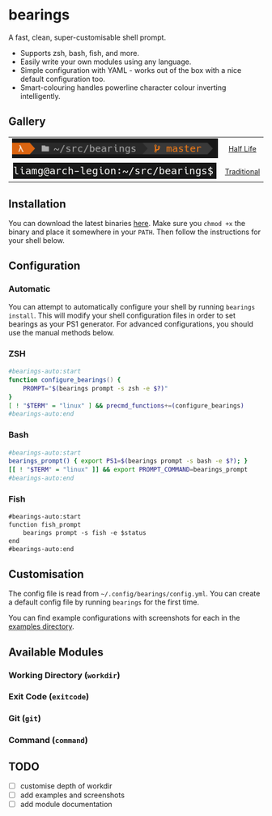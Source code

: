 # bearings

A fast, clean, super-customisable shell prompt.

- Supports zsh, bash, fish, and more.
- Easily write your own modules using any language.
- Simple configuration with YAML - works out of the box with a nice default configuration too. 
- Smart-colouring handles powerline character colour inverting intelligently.

## Gallery

<table>
    <tr><td align="center"><img src="_examples/halflife/screenshot.png" /></td><td align="center"><a href="_examples/halflife/config.yml">Half Life</a></td></tr>
    <tr><td align="center"><img src="_examples/traditional/screenshot.png" /></td><td align="center"><a href="_examples/traditional/config.yml">Traditional</a></td></tr>
</table>

## Installation

You can download the latest binaries [here](https://github.com/liamg/bearings/releases/latest). Make sure you `chmod +x`  the binary and place it somewhere in your `PATH`. Then follow the instructions for your shell below.

## Configuration

### Automatic

You can attempt to automatically configure your shell by running `bearings install`. This will modify your shell configuration files in order to set bearings as your PS1 generator. For advanced configurations, you should use the manual methods below.

### ZSH

```zsh
#bearings-auto:start
function configure_bearings() {
    PROMPT="$(bearings prompt -s zsh -e $?)"
}
[ ! "$TERM" = "linux" ] && precmd_functions+=(configure_bearings)
#bearings-auto:end
```

### Bash

```bash
#bearings-auto:start
bearings_prompt() { export PS1=$(bearings prompt -s bash -e $?); }
[[ ! "$TERM" = "linux" ]] && export PROMPT_COMMAND=bearings_prompt
#bearings-auto:end
```

### Fish

```fish
#bearings-auto:start
function fish_prompt
    bearings prompt -s fish -e $status
end
#bearings-auto:end
```

## Customisation

The config file is read from `~/.config/bearings/config.yml`. You can create a default config file by running `bearings` for the first time.

You can find example configurations with screenshots for each in the [examples directory](_examples).

## Available Modules

### Working Directory (`workdir`)
### Exit Code (`exitcode`)
### Git (`git`)
### Command (`command`)

## TODO

- [ ] customise depth of workdir
- [ ] add examples and screenshots
- [ ] add module documentation
